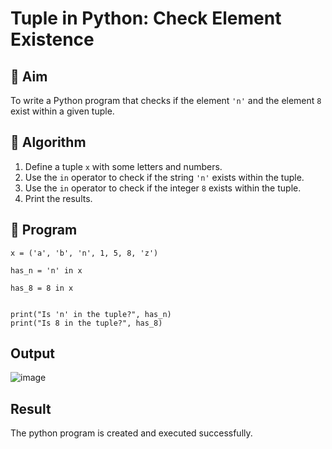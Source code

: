 # Tuple in Python: Check Element Existence

## 🎯 Aim
To write a Python program that checks if the element `'n'` and the element `8` exist within a given tuple.

## 🧠 Algorithm
1. Define a tuple `x` with some letters and numbers.
2. Use the `in` operator to check if the string `'n'` exists within the tuple.
3. Use the `in` operator to check if the integer `8` exists within the tuple.
4. Print the results.

## 🧾 Program
~~~
x = ('a', 'b', 'n', 1, 5, 8, 'z')

has_n = 'n' in x

has_8 = 8 in x


print("Is 'n' in the tuple?", has_n)
print("Is 8 in the tuple?", has_8)

~~~

## Output
![image](https://github.com/user-attachments/assets/724a305f-145a-4235-b040-23d87f44f95f)


## Result
The python program is created and executed successfully.

